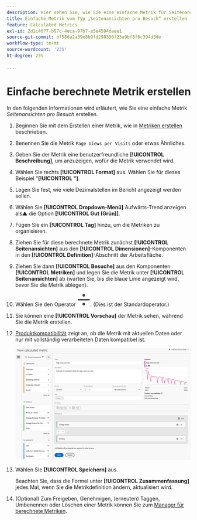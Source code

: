 ```yaml
---
description: Hier sehen Sie, wie Sie eine einfache Metrik für Seitenansichten pro Besuche erstellen.
title: Einfache Metrik vom Typ „Seitenansichten pro Besuch“ erstellen
feature: Calculated Metrics
exl-id: 2d1c4677-b07c-4eca-97b7-e5e4594daee1
source-git-commit: bf58da2a39e8b9fd298356f23a9bf8f6c394d3de
workflow-type: tm+mt
source-wordcount: '231'
ht-degree: 25%

---
```


# Einfache berechnete Metrik erstellen

In den folgenden Informationen wird erläutert, wie Sie eine einfache Metrik *Seitenansichten pro Besuch* erstellen.

1. Beginnen Sie mit dem Erstellen einer Metrik, wie in [Metriken erstellen](/help/components/c-calcmetrics/c-workflow/cm-workflow/c-build-metrics/cm-build-metrics.md) beschrieben.
1. Benennen Sie die Metrik `Page Views per Visits` oder etwas Ähnliches.
1. Geben Sie der Metrik eine benutzerfreundliche **[!UICONTROL Beschreibung]**, um anzuzeigen, wofür die Metrik verwendet wird.
1. Wählen Sie rechts **[!UICONTROL Format]** aus. Wählen Sie für dieses Beispiel &quot;**[!UICONTROL &quot;]**.
1. Legen Sie fest, wie viele Dezimalstellen im Bericht angezeigt werden sollen.
1. Wählen Sie **[!UICONTROL Dropdown-Menü]** Aufwärts-Trend anzeigen als▲ die Option **[!UICONTROL Gut (Grün)]**.
1. Fügen Sie ein **[!UICONTROL Tag]** hinzu, um die Metriken zu organisieren.
1. Ziehen Sie für diese berechnete Metrik zunächst **[!UICONTROL Seitenansichten]** aus den **[!UICONTROL Dimensionen]**-Komponenten in den **[!UICONTROL Definition]**-Abschnitt der Arbeitsfläche.
1. Ziehen Sie dann **[!UICONTROL Besuche]** aus den Komponenten **[!UICONTROL Metriken]** und legen Sie die Metrik unter **[!UICONTROL Seitenansichten]** ab (warten Sie, bis die blaue Linie angezeigt wird, bevor Sie die Metrik ablegen).
1. Wählen Sie den Operator ![Trennen](/help/assets/icons/Divide.svg). (Dies ist der Standardoperator.)
1. Sie können eine **[!UICONTROL Vorschau]** der Metrik sehen, während Sie die Metrik erstellen.
1. [Produktkompatibilität](../../../cm-compatibility.md) zeigt an, ob die Metrik mit aktuellen Daten oder nur mit vollständig verarbeiteten Daten kompatibel ist.

   ![Einfache berechnete Metrik](assets/simple-calculated-metric.png)
1. Wählen Sie **[!UICONTROL Speichern]** aus.

   Beachten Sie, dass die Formel unter **[!UICONTROL Zusammenfassung]** jedes Mal, wenn Sie die Metrikdefinition ändern, aktualisiert wird.

1. (Optional) Zum Freigeben, Genehmigen, (erneuten) Taggen, Umbenennen oder Löschen einer Metrik können Sie zum [Manager für berechnete Metriken](/help/components/c-calcmetrics/c-workflow/cm-workflow/cm-manager.md).


